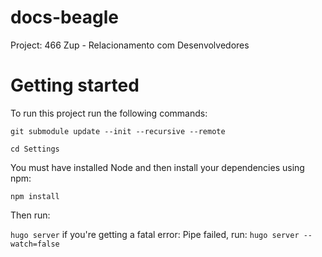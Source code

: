 # docs-beagle
Project: 466 Zup - Relacionamento com Desenvolvedores

# Getting started

To run this project run the following commands: 

`git submodule update --init --recursive --remote`

`cd Settings`

You must have installed Node and then install your dependencies using npm:

`npm install`

Then run:

`hugo server` if you're getting a fatal error: Pipe failed, run: `hugo server --watch=false`
